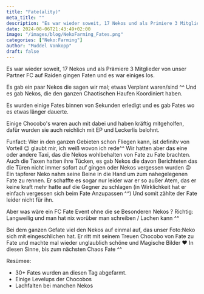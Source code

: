 ```yaml
---
title: "Fate(ality)"
meta_title: ""
description: "Es war wieder soweit, 17 Nekos und als Primiere 3 Mitglieder von unser Partner FC auf Raiden gingen Faten und es war einiges los."
date: 2024-08-06T21:43:49+02:00
image: "/images/blog/NekoFarming_Fates.png"
categories: ["Neko:Farming"]
author: "Muddel Vonkopp"
draft: false
---
```



Es war wieder soweit, 17 Nekos und als Prämiere 3 Mitglieder von unser Partner FC auf Raiden gingen Faten und es war einiges los.

Es gab ein paar Nekos die sagen wir mal; etwas Verplant waren/sind ^^
Und es gab Nekos, die den ganzen Chaotischen Haufen Koordiniert haben.

Es wurden einige Fates binnen von Sekunden erledigt und es gab Fates wo es etwas länger dauerte.

Einige Chocobo's waren auch mit dabei und haben kräftig mitgeholfen, dafür wurden sie auch reichlich mit EP und Leckerlis belohnt.

Funfact: Wer in den ganzen Gebieten schon Fliegen kann, ist definitv von Vorteil :wink: glaubt mir, ich weiß wovon ich rede^^
Wir hatten aber das eine oder andere Taxi, das die Nekos wohlbehalten von Fate zu Fate brachten. Auch die Taxen  hatten ihre Tücken, es gab Nekos die davon Berichteten das die Türen nicht immer sofort auf gingen oder Nekos vergessen wurden :wink:
Ein tapferer Neko nahm seine Beine in die Hand um zum nahegelegenen Fate zu rennen.
Er schaffte es sogar nur leider war er so außer Atem, das er keine kraft mehr hatte auf die Gegner zu schlagen (in Wirklichkeit hat er einfach vergessen sich beim Fate Anzupassen ^^)
Und somit zählte der Fate leider nicht für ihn.

Aber was wäre ein FC Fate Event ohne die se Besonderen Nekos ? Richtig: Langweilig und man hat nix worüber man schreiben / Lachen kann ^^

Bei dem ganzen Gefate viel den Nekos auf einmal auf, das unser Foto:Neko sich mit eingeschlichen hat. Er ritt mit seinem Treuen Chocobo von Fate zu Fate und machte mal wieder unglaublich schöne und Magische Bilder :heart:
In diesen Sinne, bis zum nächsten Chaos Fate ^^

Resümee: 

* 30+ Fates wurden an diesen Tag abgefarmt. 
* Einige Levelups der Chocobos 
* Lachfalten bei manchen Nekos